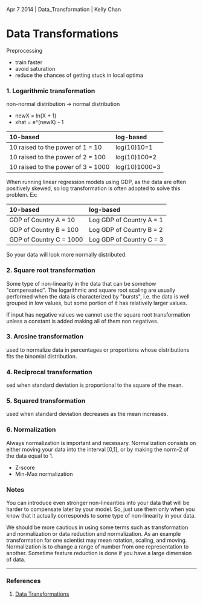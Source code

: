 Apr 7 2014 | Data_Transformation | Kelly Chan
# Data Transformations

Preprocessing
- train faster
- avoid saturation
- reduce the chances of getting stuck in local optima

### 1. Logarithmic transformation

non-normal distribution -> normal distribution
- newX = ln(X + 1)
- xhat = e^(newX) - 1

| 10-based                           | log-based     |
|:-----------------------------------|:--------------|
| 10 raised to the power of 1 = 10   | log(10)10=1   |
| 10 raised to the power of 2 = 100  | log(10)100=2  |
| 10 raised to the power of 3 = 1000 | log(10)1000=3 |


When running linear regression models using GDP, as the data are often positively skewed, so log transformation is often adopted to solve this problem. Ex:

| 10-based                | log-based                |
|:------------------------|:-------------------------|
| GDP of Country A = 10   | Log GDP of Country A = 1 |
| GDP of Country B = 100  | Log GDP of Country B = 2 |
| GDP of Country C = 1000 | Log GDP of Country C = 3 |

So your data will look more normally distributed.

### 2. Square root transformation

Some type of non-linearity in the data that can be somehow "compensated". The logarithmic and square root scaling are usually performed when the data is characterized by "bursts", i.e. the data is well grouped in low values, but some portion of it has relatively larger values. 

If input has negative values we cannot use the square root transformation unless a constant is added making all of them non negatives.

### 3. Arcsine transformation

used to normalize data in percentages or proportions whose distributions fits the binomial distribution.

### 4. Reciprocal transformation

sed when standard deviation is proportional to the square of the mean.

### 5. Squared transformation

used when standard deviation decreases as the mean increases.

### 6. Normalization

Always normalization is important and necessary. Normalization consists on either moving your data into the interval [0,1], or by making the norm-2 of the data equal to 1. 

- Z-score 
- Min-Max normalization

### Notes

You can introduce even stronger non-linearities into your data that will be harder to compensate later by your model. So, just use them only when you know that it actually corresponds to some type of non-linearity in your data.

We should be more cautious in using some terms such as transformation and normalization or data reduction and normalization. As an example transformation for one scientist may mean rotation, scaling, and moving. Normalization is to change a range of number from one representation to another. Sometime feature reduction is done if you have a large dimension of data.

--- 
### References
1. [Data Transformations](http://www.anselm.edu/homepage/jpitocch/transform/transforms.html)
